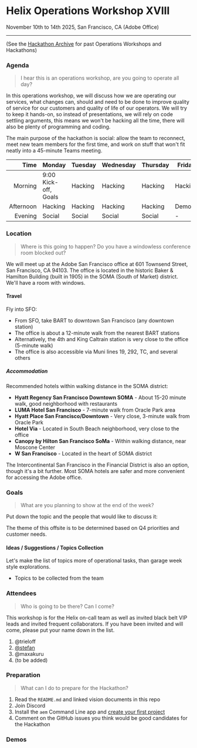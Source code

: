 # Helix Operations Workshop XVIII

November 10th to 14th 2025, San Francisco, CA (Adobe Office)

---

(See the [Hackathon Archive](./README.md) for past Operations Workshops and Hackathons)

### Agenda

> I hear this is an operations workshop, are you going to operate all day?

In this operations workshop, we will discuss how we are operating our services, what changes can, should and need to be done to
improve quality of service for our customers and quality of life of our operators. We will try to keep it hands-on, so instead
of presentations, we will rely on code settling arguments, this means we won't be hacking all the time, there will also be plenty
of programming and coding.

The main purpose of the hackathon is social: allow the team to reconnect, meet new team members for the first time, and work on
stuff that won't fit neatly into a 45-minute Teams meeting.

|      Time | Monday                                                 | Tuesday | Wednesday | Thursday | Friday  |
| --------: | ------------------------------------------------------ | ------- | --------- | -------- | ------- |
|   Morning | 9:00 Kick-off, Goals                                   | Hacking | Hacking   | Hacking  | Hacking |
| Afternoon | Hacking                                                | Hacking | Hacking   | Hacking  | Demos   |
|   Evening | Social                                                 | Social  | Social    | Social   | -       |

### Location

> Where is this going to happen? Do you have a windowless conference room blocked out?

We will meet up at the Adobe San Francisco office at 601 Townsend Street, San Francisco, CA 94103. The office is located in the historic Baker & Hamilton Building (built in 1905) in the SOMA (South of Market) district. We'll have a room with windows.

#### Travel

Fly into SFO:
- From SFO, take BART to downtown San Francisco (any downtown station)
- The office is about a 12-minute walk from the nearest BART stations
- Alternatively, the 4th and King Caltrain station is very close to the office (5-minute walk)
- The office is also accessible via Muni lines 19, 292, TC, and several others

##### Accommodation

Recommended hotels within walking distance in the SOMA district:
- **Hyatt Regency San Francisco Downtown SOMA** - About 15-20 minute walk, good neighborhood with restaurants
- **LUMA Hotel San Francisco** - 7-minute walk from Oracle Park area
- **Hyatt Place San Francisco/Downtown** - Very close, 3-minute walk from Oracle Park
- **Hotel Via** - Located in South Beach neighborhood, very close to the office
- **Canopy by Hilton San Francisco SoMa** - Within walking distance, near Moscone Center
- **W San Francisco** - Located in the heart of SOMA district

The Intercontinental San Francisco in the Financial District is also an option, though it's a bit further. Most SOMA hotels are safer and more convenient for accessing the Adobe office.

### Goals

> What are you planning to show at the end of the week?

Put down the topic and the people that would like to discuss it:

The theme of this offsite is to be determined based on Q4 priorities and customer needs.

#### Ideas / Suggestions / Topics Collection

Let's make the list of topics more of operational tasks, than garage week style explorations.

- Topics to be collected from the team

### Attendees

> Who is going to be there? Can I come?

This workshop is for the Helix on-call team as well as invited black belt VIP leads and invited frequent collaborators.
If you have been invited and will come, please put your name down in the list.

1. @trieloff
2. [@stefan](https://github.com/stefan-guggisberg)
3. @maxakuru
4. (to be added)

### Preparation

> What can I do to prepare for the Hackathon?

1. Read the `README.md` and linked vision documents in this repo
2. Join Discord
3. Install the `aem` Command Line app and [create your first project](https://www.aem.live/tutorial)
4. Comment on the GitHub issues you think would be good candidates for the Hackathon

### Demos
